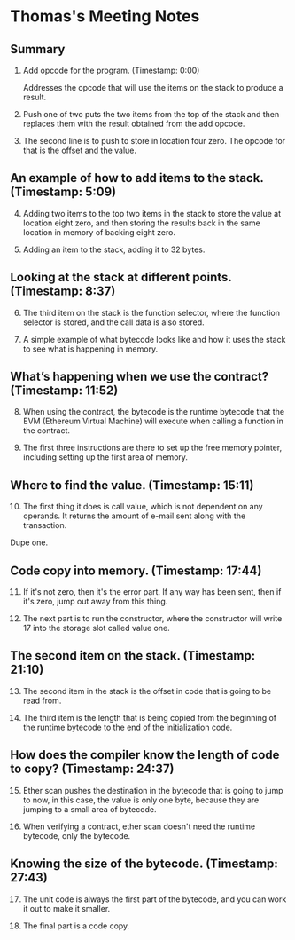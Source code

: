 # Thomas's Meeting Notes

## Summary

1. Add opcode for the program. (Timestamp: 0:00)

   Addresses the opcode that will use the items on the stack to produce a result.

2. Push one of two puts the two items from the top of the stack and then replaces them with the result obtained from the add opcode.

3. The second line is to push to store in location four zero. The opcode for that is the offset and the value.

## An example of how to add items to the stack. (Timestamp: 5:09)

4. Adding two items to the top two items in the stack to store the value at location eight zero, and then storing the results back in the same location in memory of backing eight zero.

5. Adding an item to the stack, adding it to 32 bytes.

## Looking at the stack at different points. (Timestamp: 8:37)

6. The third item on the stack is the function selector, where the function selector is stored, and the call data is also stored.

7. A simple example of what bytecode looks like and how it uses the stack to see what is happening in memory.

## What’s happening when we use the contract? (Timestamp: 11:52)

8. When using the contract, the bytecode is the runtime bytecode that the EVM (Ethereum Virtual Machine) will execute when calling a function in the contract.

9. The first three instructions are there to set up the free memory pointer, including setting up the first area of memory.

## Where to find the value. (Timestamp: 15:11)

10. The first thing it does is call value, which is not dependent on any operands. It returns the amount of e-mail sent along with the transaction.

Dupe one.

## Code copy into memory. (Timestamp: 17:44)

11. If it's not zero, then it's the error part. If any way has been sent, then if it's zero, jump out away from this thing.

12. The next part is to run the constructor, where the constructor will write 17 into the storage slot called value one.

## The second item on the stack. (Timestamp: 21:10)

13. The second item in the stack is the offset in code that is going to be read from.

14. The third item is the length that is being copied from the beginning of the runtime bytecode to the end of the initialization code.

## How does the compiler know the length of code to copy? (Timestamp: 24:37)

15. Ether scan pushes the destination in the bytecode that is going to jump to now, in this case, the value is only one byte, because they are jumping to a small area of bytecode.

16. When verifying a contract, ether scan doesn't need the runtime bytecode, only the bytecode.

## Knowing the size of the bytecode. (Timestamp: 27:43)

17. The unit code is always the first part of the bytecode, and you can work it out to make it smaller.

18. The final part is a code copy.
